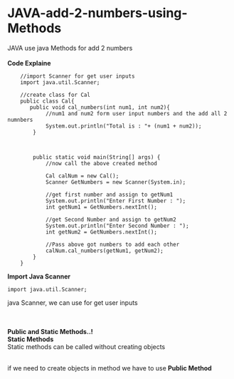 # JAVA-add-2-numbers-using-Methods
JAVA use java Methods for add 2 numbers 
<br><br>
<b>Code Explaine</b>

        //import Scanner for get user inputs
        import java.util.Scanner;

        //create class for Cal
        public class Cal{
           public void cal_numbers(int num1, int num2){
                //num1 and num2 form user input numbers and the add all 2 numnbers
                System.out.println("Total is : "+ (num1 + num2));
            }



            public static void main(String[] args) {
                //now call the above created method

                Cal calNum = new Cal();
                Scanner GetNumbers = new Scanner(System.in);

                //get first number and assign to getNum1
                System.out.println("Enter First Number : ");
                int getNum1 = GetNumbers.nextInt();

                //get Second Number and assign to getNum2
                System.out.println("Enter Second Number : ");
                int getNum2 = GetNumbers.nextInt();

                //Pass above got numbers to add each other
                calNum.cal_numbers(getNum1, getNum2);
            }
        }


<b>Import Java Scanner</b>

    import java.util.Scanner;
    
java Scanner, we can use for get user inputs        

<br><br>
<b>Public and Static Methods..!</b>
<br>
<b>Static Methods</b>
<br>
Static methods can be called without creating objects
<br><br>

if we need to create objects in method we have to use <b>Public Method</b>
